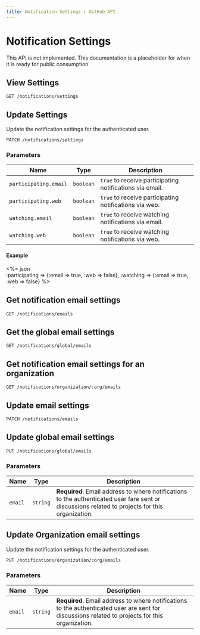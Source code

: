 ```yaml
---
title: Notification Settings | GitHub API
---
```


# Notification Settings

This API is not implemented.  This documentation is a placeholder for when it
is ready for public consumption.

## View Settings

    GET /notifications/settings

## Update Settings

Update the notification settings for the authenticated user.

    PATCH /notifications/settings

### Parameters

Name | Type | Description 
-----|------|--------------
`participating.email`|`boolean` | `true` to receive participating notifications via email.
`participating.web`|`boolean` | `true` to receive participating notifications via web.
`watching.email`|`boolean` | `true` to receive watching notifications via email.
`watching.web`|`boolean` | `true` to receive watching notifications via web.

#### Example

<%= json \
  :participating => {:email => true, :web => false},
  :watching => {:email => true, :web => false} %>

## Get notification email settings

    GET /notifications/emails

## Get the global email settings

    GET /notifications/global/emails

## Get notification email settings for an organization

    GET /notifications/organization/:org/emails

## Update email settings

    PATCH /notifications/emails

## Update global email settings

    PUT /notifications/global/emails

### Parameters

Name | Type | Description 
-----|------|--------------
`email`|`string` | **Required**. Email address to where notifications to the authenticated user fare sent or discussions related to projects for this organization.


## Update Organization email settings

Update the notification settings for the authenticated user.

    PUT /notifications/organization/:org/emails

### Parameters

Name | Type | Description 
-----|------|--------------
`email`|`string` | **Required**. Email address to where notifications to the authenticated user are sent for discussions related to projects for this organization.


